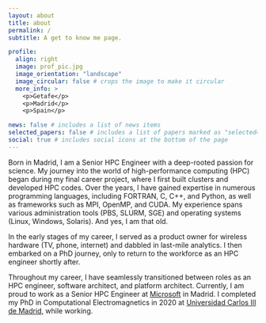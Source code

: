 ```yaml
---
layout: about
title: about
permalink: /
subtitle: A get to know me page.

profile:
  align: right
  image: prof_pic.jpg
  image_orientation: "landscape"
  image_circular: false # crops the image to make it circular
  more_info: >
    <p>Getafe</p>
    <p>Madrid</p>
    <p>Spain</p>

news: false # includes a list of news items
selected_papers: false # includes a list of papers marked as "selected={true}"
social: true # includes social icons at the bottom of the page
---
```


Born in Madrid, I am a Senior HPC Engineer with a deep-rooted passion for science. My journey into the world of high-performance computing (HPC) began during my final career project, where I first built clusters and developed HPC codes. Over the years, I have gained expertise in numerous programming languages, including FORTRAN, C, C++, and Python, as well as frameworks such as MPI, OpenMP, and CUDA. My experience spans various administration tools (PBS, SLURM, SGE) and operating systems (Linux, Windows, Solaris). And yes, I am that old.

In the early stages of my career, I served as a product owner for wireless hardware (TV, phone, internet) and dabbled in last-mile analytics. I then embarked on a PhD journey, only to return to the workforce as an HPC engineer shortly after.

Throughout my career, I have seamlessly transitioned between roles as an HPC engineer, software architect, and platform architect. Currently, I am proud to work as a Senior HPC Engineer at [Microsoft](https://azure.microsoft.com) in Madrid. I completed my PhD  in Computational Electromagnetics in 2020 at [Universidad Carlos III de Madrid](https://www.uc3m.es), while working.
